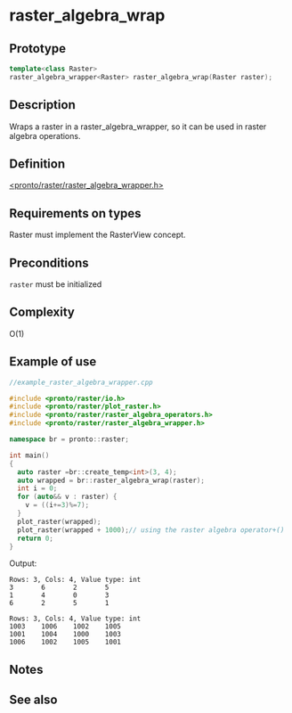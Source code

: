 # raster_algebra_wrap
## Prototype
```cpp
template<class Raster>
raster_algebra_wrapper<Raster> raster_algebra_wrap(Raster raster);
```
## Description
Wraps a raster in a raster_algebra_wrapper, so it can be used in raster algebra operations. 

## Definition
[<pronto/raster/raster_algebra_wrapper.h>](./../../include/pronto/raster/raster_algebra_wrapper.h)

## Requirements on types
Raster must implement the RasterView concept.

## Preconditions
`raster` must be initialized

## Complexity
O(1)

## Example of use
```cpp
//example_raster_algebra_wrapper.cpp

#include <pronto/raster/io.h>
#include <pronto/raster/plot_raster.h>
#include <pronto/raster/raster_algebra_operators.h>
#include <pronto/raster/raster_algebra_wrapper.h>

namespace br = pronto::raster;

int main()
{
  auto raster =br::create_temp<int>(3, 4);
  auto wrapped = br::raster_algebra_wrap(raster);
  int i = 0;
  for (auto&& v : raster) {
    v = ((i+=3)%=7);
  }
  plot_raster(wrapped);
  plot_raster(wrapped + 1000);// using the raster algebra operator+()
  return 0;
}
```
Output:
```
Rows: 3, Cols: 4, Value type: int
3       6       2       5
1       4       0       3
6       2       5       1

Rows: 3, Cols: 4, Value type: int
1003    1006    1002    1005
1001    1004    1000    1003
1006    1002    1005    1001
```
## Notes

## See also

